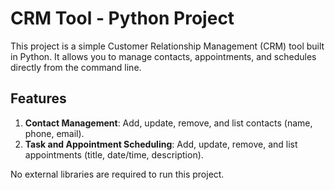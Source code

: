 # CRM Tool - Python Project

This project is a simple Customer Relationship Management (CRM) tool built in Python. It allows you to manage contacts, appointments, and schedules directly from the command line.

## Features
1. **Contact Management**: Add, update, remove, and list contacts (name, phone, email).
2. **Task and Appointment Scheduling**: Add, update, remove, and list appointments (title, date/time, description).

No external libraries are required to run this project.
